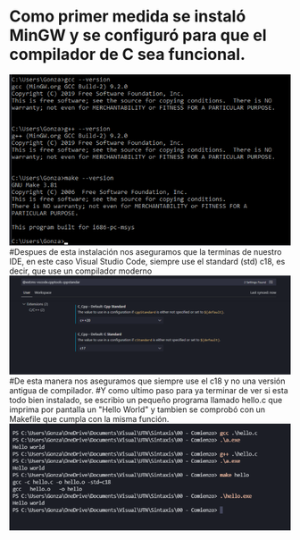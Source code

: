 # Como primer medida se instaló MinGW y se configuró para que el compilador de C sea funcional.
<img src="https://github.com/GnzLC/SSL/blob/main/00-CHelloWorld/versiones.png" />
#Despues de esta instalación nos aseguramos que la terminas de nuestro IDE, en este caso Visual Studio Code, siempre use el standard (std) c18, es decir, que use un compilador moderno
<img src="https://github.com/GnzLC/SSL/blob/main/00-CHelloWorld/std.png"/>
#De esta manera nos aseguramos que siempre use el c18 y no una versión antigua de compilador.
#Y como ultimo paso para ya terminar de ver si esta todo bien instalado, se escribio un pequeño programa llamado hello.c que imprima por pantalla un "Hello World" y tambien se comprobó con un Makefile que cumpla con la misma función.
<img src="https://github.com/GnzLC/SSL/blob/main/00-CHelloWorld/terminal.png"/>
